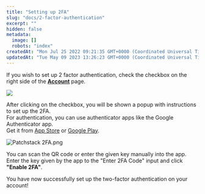 ```yaml
---
title: "Setting up 2FA"
slug: "docs/2-factor-authentication"
excerpt: ""
hidden: false
metadata: 
  image: []
  robots: "index"
createdAt: "Mon Jul 25 2022 09:21:35 GMT+0000 (Coordinated Universal Time)"
updatedAt: "Tue May 09 2023 13:26:23 GMT+0000 (Coordinated Universal Time)"
---
```

If you wish to set up 2 factor authentication, check the checkbox on the right side of the <a href="https://app.patchstack.com/settings/account" target="_blank"><b>Account</b></a> page.

![](@images/3652af3-small-Patchstack_account_settings.png)

After clicking on the checkbox, you will be shown a popup with instructions to set up the 2FA.  
For authentication, you can use authenticator apps like the Google Authenticator app.  
Get it from <a href="https://apps.apple.com/us/app/google-authenticator/id388497605" target="_blank">App Store</a> or <a href="https://play.google.com/store/apps/details?id=com.google.android.apps.authenticator2&hl=en&gl=US" target="_blank">Google Play</a>.

![](@images/60c59e0-Patchstack_2FA.png "Patchstack 2FA.png")

You can scan the QR code or enter the given key manually into the app.  
Enter the key given by the app to the "Enter 2FA Code" input and click **"Enable 2FA"**.

You have now successfully set up the two-factor authentication on your account!

